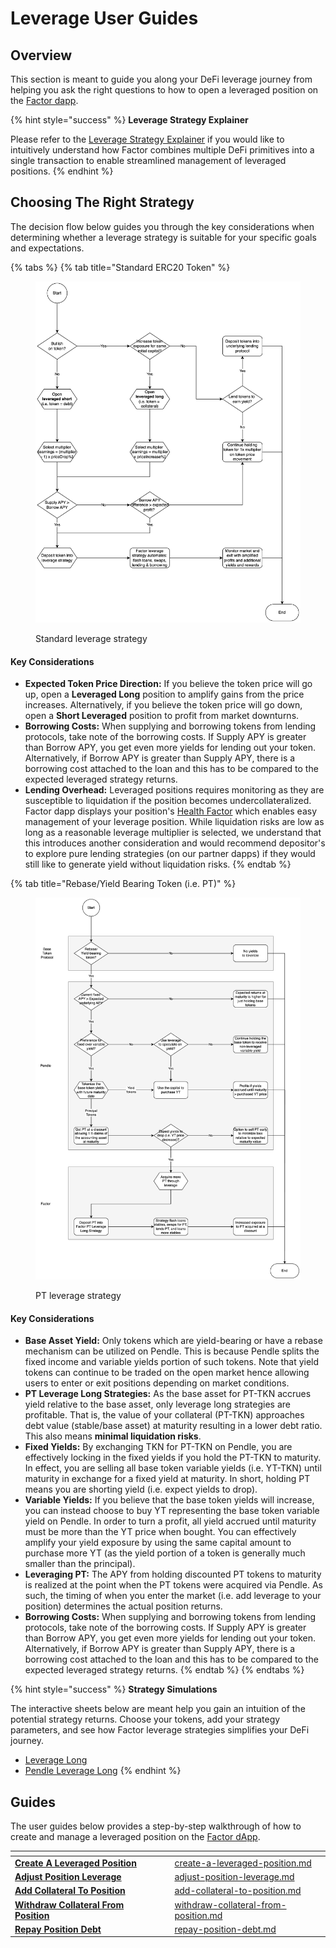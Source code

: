 # Leverage User Guides

## Overview

This section is meant to guide you along your DeFi leverage journey from helping you ask the right questions to how to open a leveraged position on the [Factor dapp](https://app.factor.fi/discover).

{% hint style="success" %}
**Leverage Strategy Explainer**

Please refer to the [Leverage Strategy Explainer](../../../getting-started/strategy-explainers/leverage.md) if you would like to intuitively understand how Factor combines multiple DeFi primitives into a single transaction to enable streamlined management of leveraged positions.
{% endhint %}

## Choosing The Right Strategy

The decision flow below guides you through the key considerations when determining whether a leverage strategy is suitable for your specific goals and expectations.&#x20;

{% tabs %}
{% tab title="Standard ERC20 Token" %}
<figure><img src="../../../.gitbook/assets/Decision_Trees-Standard.jpg" alt=""><figcaption><p>Standard leverage strategy</p></figcaption></figure>

#### Key Considerations

* **Expected Token Price Direction:** If you believe the token price will go up, open a **Leveraged Long** position to amplify gains from the price increases. Alternatively, if you believe the token price will go down, open a **Short Leveraged** position to profit from market downturns.
* **Borrowing Costs:** When supplying and borrowing tokens from lending protocols, take note of the borrowing costs. If Supply APY is greater than Borrow APY, you get even more yields for lending out your token. Alternatively, if Borrow APY is greater than Supply APY, there is a borrowing cost attached to the loan and this has to be compared to the expected leveraged strategy returns.
* **Lending Overhead:** Leveraged positions requires monitoring as they are susceptible to liquidation if the position becomes undercollateralized. Factor dapp displays your position's [Health Factor](../../../getting-started/glossary.md#health-factor) which enables easy management of your leverage position. While liquidation risks are low as long as a reasonable leverage multiplier is selected, we understand that this introduces another consideration and would recommend depositor's to explore pure lending strategies (on our partner dapps) if they would still like to generate yield without liquidation risks.
{% endtab %}

{% tab title="Rebase/Yield Bearing Token (i.e. PT)" %}
<figure><img src="../../../.gitbook/assets/PT_Leverage_Strat.jpeg" alt=""><figcaption><p>PT leverage strategy</p></figcaption></figure>

#### Key Considerations

* **Base Asset Yield:** Only tokens which are yield-bearing or have a rebase mechanism can be utilized on Pendle. This is because Pendle splits the fixed income and variable yields portion of such tokens. Note that yield tokens can continue to be traded on the open market hence allowing users to enter or exit positions depending on market conditions.
* **PT Leverage Long Strategies:** As the base asset for PT-TKN accrues yield relative to the base asset, only leverage long strategies are profitable. That is, the value of your collateral (PT-TKN) approaches debt value (stable/base asset) at maturity resulting in a lower debt ratio. This also means **minimal liquidation risks**.
* **Fixed Yields:** By exchanging TKN for PT-TKN on Pendle, you are effectively locking in the fixed yields if you hold the PT-TKN to maturity. In effect, you are selling all base token variable yields (i.e. YT-TKN) until maturity in exchange for a fixed yield at maturity. In short, holding PT means you are shorting yield (i.e. expect yields to drop).
* **Variable Yields:** If you believe that the base token yields will increase, you can instead choose to buy YT representing the base token variable yield on Pendle. In order to turn a profit, all yield accrued until maturity must be more than the YT price when bought. You can effectively amplify your yield exposure by using the same capital amount to purchase more YT (as the yield portion of a token is generally much smaller than the principal).
* **Leveraging PT:** The APY from holding discounted PT tokens to maturity is realized at the point when the PT tokens were acquired via Pendle. As such, the timing of when you enter the market (i.e. add leverage to your position) determines the actual position returns.
* **Borrowing Costs:** When supplying and borrowing tokens from lending protocols, take note of the borrowing costs. If Supply APY is greater than Borrow APY, you get even more yields for lending out your token. Alternatively, if Borrow APY is greater than Supply APY, there is a borrowing cost attached to the loan and this has to be compared to the expected leveraged strategy returns.
{% endtab %}
{% endtabs %}

{% hint style="success" %}
**Strategy Simulations**

The interactive sheets below are meant help you gain an intuition of the potential strategy returns. Choose your tokens, add your strategy parameters, and see how Factor leverage strategies simplifies your DeFi journey.

* [Leverage Long](https://docs.google.com/spreadsheets/d/19vwuheFm9lSNzmXJDw7D9VjB9jf4MyBvPeGcDxPzkw0/edit?usp=sharing)
* [Pendle Leverage Long](https://docs.google.com/spreadsheets/d/1EzPB9GwADL1NBvRRC-xdisb4Z6WdfUZAQmhxEjIyaP0/edit?usp=sharing)
{% endhint %}

## Guides

The user guides below provides a step-by-step walkthrough of how to create and manage a leveraged position on the [Factor dApp](https://app.factor.fi/).&#x20;

<table data-view="cards"><thead><tr><th></th><th data-hidden></th><th data-hidden></th><th data-hidden data-card-target data-type="content-ref"></th></tr></thead><tbody><tr><td><a href="create-a-leveraged-position.md"><strong>Create A Leveraged Position</strong></a></td><td></td><td></td><td><a href="create-a-leveraged-position.md">create-a-leveraged-position.md</a></td></tr><tr><td><a href="adjust-position-leverage.md"><strong>Adjust Position Leverage</strong></a></td><td></td><td></td><td><a href="adjust-position-leverage.md">adjust-position-leverage.md</a></td></tr><tr><td><a href="add-collateral-to-position.md"><strong>Add Collateral To Position</strong></a></td><td></td><td></td><td><a href="add-collateral-to-position.md">add-collateral-to-position.md</a></td></tr><tr><td><a href="withdraw-collateral-from-position.md"><strong>Withdraw Collateral From Position</strong></a></td><td></td><td></td><td><a href="withdraw-collateral-from-position.md">withdraw-collateral-from-position.md</a></td></tr><tr><td><a href="repay-position-debt.md"><strong>Repay Position Debt</strong></a></td><td></td><td></td><td><a href="repay-position-debt.md">repay-position-debt.md</a></td></tr></tbody></table>
